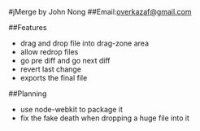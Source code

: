 #jMerge by John Nong
##Email:overkazaf@gmail.com

##Features
*  drag and drop file into drag-zone area
*  allow redrop files
*  go pre diff and go next diff
*  revert last change
*  exports the final file


##Planning
*  use node-webkit to package it
*  fix the fake death when dropping a huge file into it
